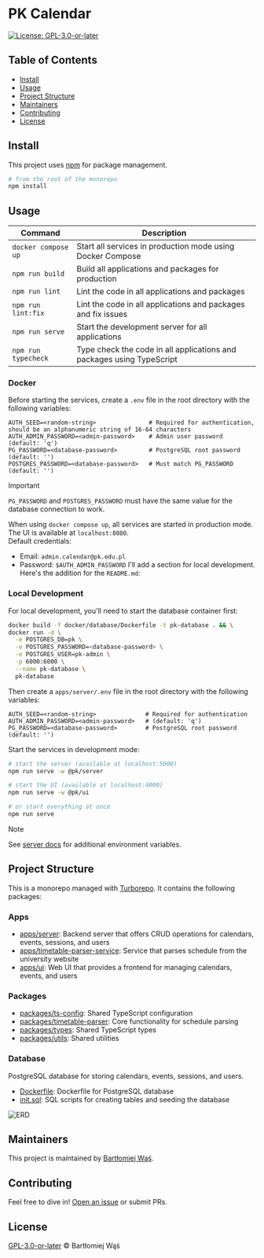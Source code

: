 # PK Calendar

[![License: GPL-3.0-or-later](https://img.shields.io/badge/License-GPL--3.0--or--later-blue.svg)](https://www.gnu.org/licenses/gpl-3.0)

## Table of Contents

- [Install](#install)
- [Usage](#usage)
- [Project Structure](#project-structure)
- [Maintainers](#maintainers)
- [Contributing](#contributing)
- [License](#license)

## Install

This project uses [npm](https://www.npmjs.com/) for package management.

```bash
# from the root of the monorepo
npm install
```

## Usage

| Command             | Description                                                           |
|---------------------|-----------------------------------------------------------------------|
| `docker compose up` | Start all services in production mode using Docker Compose            |
| `npm run build`     | Build all applications and packages for production                    |
| `npm run lint`      | Lint the code in all applications and packages                        |
| `npm run lint:fix`  | Lint the code in all applications and packages and fix issues         |
| `npm run serve`     | Start the development server for all applications                     |
| `npm run typecheck` | Type check the code in all applications and packages using TypeScript |

### Docker

Before starting the services, create a `.env` file in the root directory with the following variables:

```env
AUTH_SEED=<random-string>               # Required for authentication, should be an alphanumeric string of 16-64 characters
AUTH_ADMIN_PASSWORD=<admin-password>    # Admin user password (default: 'q')
PG_PASSWORD=<database-password>         # PostgreSQL root password (default: '')
POSTGRES_PASSWORD=<database-password>   # Must match PG_PASSWORD (default: '')
```

> [!IMPORTANT]
> `PG_PASSWORD` and `POSTGRES_PASSWORD` must have the same value for the database connection to work.

When using `docker compose up`, all services are started in production mode.
The UI is available at `localhost:8080`.
\
Default credentials:

- Email: `admin.calendar@pk.edu.pl`
- Password: `$AUTH_ADMIN_PASSWORD`
  I'll add a section for local development. Here's the addition for the `README.md`:

### Local Development

For local development, you'll need to start the database container first:

```bash
docker build -f docker/database/Dockerfile -t pk-database . && \
docker run -d \
  -e POSTGRES_DB=pk \
  -e POSTGRES_PASSWORD=<database-password> \
  -e POSTGRES_USER=pk-admin \
  -p 6000:6000 \
  --name pk-database \
  pk-database
```

Then create a `apps/server/.env` file in the root directory with the following variables:

```env
AUTH_SEED=<random-string>              # Required for authentication
AUTH_ADMIN_PASSWORD=<admin-password>   # (default: 'q')
PG_PASSWORD=<database-password>        # PostgreSQL root password (default: '')
```

Start the services in development mode:

```bash
# start the server (available at localhost:5000)
npm run serve -w @pk/server

# start the UI (available at localhost:4000)
npm run serve -w @pk/ui

# or start everything at once
npm run serve
````

> [!NOTE]
> See [server docs](./apps/server/README.md#environment-variables) for additional environment variables.

## Project Structure

This is a monorepo managed with [Turborepo](https://turbo.build/repo). It contains the following packages:

### Apps

- [apps/server](./apps/server): Backend server that offers CRUD operations for calendars, events, sessions, and users
- [apps/timetable-parser-service](./apps/timetable-parser-service): Service that parses schedule from the university
  website
- [apps/ui](./apps/ui): Web UI that provides a frontend for managing calendars, events, and users

### Packages

- [packages/ts-config](./packages/ts-config): Shared TypeScript configuration
- [packages/timetable-parser](./packages/timetable-parser-core): Core functionality for schedule parsing
- [packages/types](./packages/types): Shared TypeScript types
- [packages/utils](./packages/utils): Shared utilities

### Database

PostgreSQL database for storing calendars, events, sessions, and users.

- [Dockerfile](./docker/database/Dockerfile): Dockerfile for PostgreSQL database
- [init.sql](./docker/database/init.sql): SQL scripts for creating tables and seeding the database

![ERD](./docs/ERD.png)

## Maintainers

This project is maintained by [Bartłomiej Wąś](https://github.com/KT-Trez).

## Contributing

Feel free to dive in! [Open an issue](https://github.com/yourusername/pk-plan/issues/new) or submit PRs.

## License

[GPL-3.0-or-later](LICENSE) © Bartłomiej Wąś